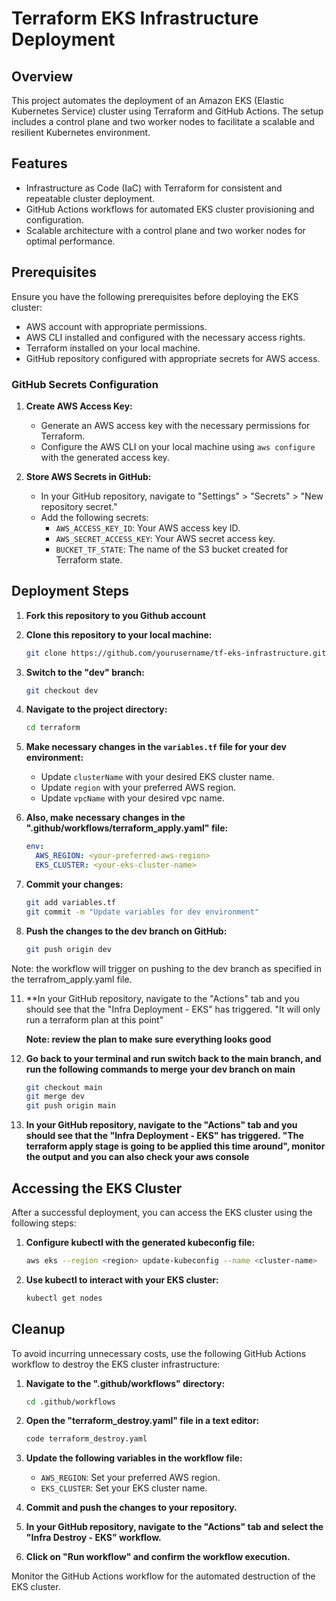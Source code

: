 # Terraform EKS Infrastructure Deployment

## Overview

This project automates the deployment of an Amazon EKS (Elastic Kubernetes Service) cluster using Terraform and GitHub Actions. The setup includes a control plane and two worker nodes to facilitate a scalable and resilient Kubernetes environment.

## Features

- Infrastructure as Code (IaC) with Terraform for consistent and repeatable cluster deployment.
- GitHub Actions workflows for automated EKS cluster provisioning and configuration.
- Scalable architecture with a control plane and two worker nodes for optimal performance.

## Prerequisites

Ensure you have the following prerequisites before deploying the EKS cluster:

- AWS account with appropriate permissions.
- AWS CLI installed and configured with the necessary access rights.
- Terraform installed on your local machine.
- GitHub repository configured with appropriate secrets for AWS access.

### GitHub Secrets Configuration

1. **Create AWS Access Key:**
    - Generate an AWS access key with the necessary permissions for Terraform.
    - Configure the AWS CLI on your local machine using `aws configure` with the generated access key.

2. **Store AWS Secrets in GitHub:**
    - In your GitHub repository, navigate to "Settings" > "Secrets" > "New repository secret."
    - Add the following secrets:
        - `AWS_ACCESS_KEY_ID`: Your AWS access key ID.
        - `AWS_SECRET_ACCESS_KEY`: Your AWS secret access key.
        - `BUCKET_TF_STATE`: The name of the S3 bucket created for Terraform state.

## Deployment Steps

1.  **Fork this repository to you Github account**
2.  **Clone this repository to your local machine:**

    ```bash
    git clone https://github.com/yourusername/tf-eks-infrastructure.git
    ```

3.  **Switch to the "dev" branch:**
    
     ``` bash
     git checkout dev
     ```

6. **Navigate to the project directory:**

    ```bash
    cd terraform
    ```

7. **Make necessary changes in the `variables.tf` file for your dev environment:**
    - Update `clusterName` with your desired EKS cluster name.
    - Update `region` with your preferred AWS region.
    - Update `vpcName` with your desired vpc name.


8. **Also, make necessary changes in the ".github/workflows/terraform_apply.yaml" file:**


    ```yaml
    env:
      AWS_REGION: <your-preferred-aws-region>
      EKS_CLUSTER: <your-eks-cluster-name>
    ```

9. **Commit your changes:**

    ```bash
    git add variables.tf
    git commit -m "Update variables for dev environment"
    ```

10. **Push the changes to the dev branch on GitHub:**

    ```bash
    git push origin dev
    ```
Note: the workflow will trigger on pushing to the dev branch as specified in the terrafrom_apply.yaml file. 


11. **In your GitHub repository, navigate to the "Actions" tab and you should see that the "Infra Deployment - EKS" has triggered. "It will only run a terraform plan at this point"

    **Note: review the plan to make sure everything looks good**

12. **Go back to your terminal and run switch back to the main branch, and run the following commands to merge your dev branch on main**
    
    ```bash
    git checkout main
    git merge dev
    git push origin main
    ```
14. **In your GitHub repository, navigate to the "Actions" tab and you should see that the "Infra Deployment - EKS" has triggered. "The terraform apply stage is going to be applied this time around", monitor the output and you can also check your aws console**

## Accessing the EKS Cluster

After a successful deployment, you can access the EKS cluster using the following steps:

1. **Configure kubectl with the generated kubeconfig file:**

    ```bash
    aws eks --region <region> update-kubeconfig --name <cluster-name>
    ```

2. **Use kubectl to interact with your EKS cluster:**

    ```bash
    kubectl get nodes
    ```

## Cleanup

To avoid incurring unnecessary costs, use the following GitHub Actions workflow to destroy the EKS cluster infrastructure:

1. **Navigate to the ".github/workflows" directory:**

    ```bash
    cd .github/workflows
    ```

2. **Open the "terraform_destroy.yaml" file in a text editor:**

    ```bash
    code terraform_destroy.yaml
    ```

3. **Update the following variables in the workflow file:**

    - `AWS_REGION`: Set your preferred AWS region.
    - `EKS_CLUSTER`: Set your EKS cluster name.

4. **Commit and push the changes to your repository.**

5. **In your GitHub repository, navigate to the "Actions" tab and select the "Infra Destroy - EKS" workflow.**

6. **Click on "Run workflow" and confirm the workflow execution.**

Monitor the GitHub Actions workflow for the automated destruction of the EKS cluster.
